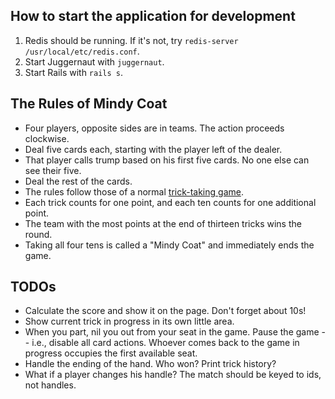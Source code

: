 ## How to start the application for development

1. Redis should be running. If it's not, try `redis-server /usr/local/etc/redis.conf`.
2. Start Juggernaut with `juggernaut`.
3. Start Rails with `rails s`.

## The Rules of Mindy Coat

* Four players, opposite sides are in teams. The action proceeds clockwise.
* Deal five cards each, starting with the player left of the dealer.
* That player calls trump based on his first five cards. No one else can see their five.
* Deal the rest of the cards.
* The rules follow those of a normal [trick-taking game](http://en.wikipedia.org/wiki/Trick-taking_game).
* Each trick counts for one point, and each ten counts for one additional point.
* The team with the most points at the end of thirteen tricks wins the round.
* Taking all four tens is called a "Mindy Coat" and immediately ends the game.

## TODOs

* Calculate the score and show it on the page. Don't forget about 10s!
* Show current trick in progress in its own little area.
* When you part, nil you out from your seat in the game. Pause the game -- i.e., disable all card actions. Whoever comes back to the game in progress occupies the first available seat.
* Handle the ending of the hand. Who won? Print trick history?
* What if a player changes his handle? The match should be keyed to ids, not handles.